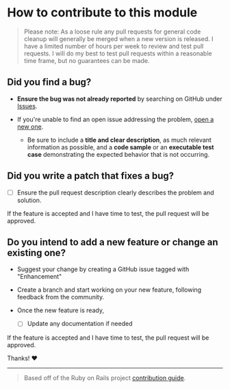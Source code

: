 # How to contribute to this module

> Please note: As a loose rule any pull requests for general code cleanup will generally be merged when a new version is released. I have a limited number of hours per week to review and test pull requests. I will do my best to test pull requests within a reasonable time frame, but no guarantees can be made.

## **Did you find a bug?**

* **Ensure the bug was not already reported** by searching on GitHub under [Issues](https://github.com/Celerium/Celerium.RocketCyber/issues).

* If you're unable to find an open issue addressing the problem, [open a new one](https://github.com/Celerium/Celerium.RocketCyber/issues/new/choose).
  * Be sure to include a **title and clear description**, as much relevant information as possible, and a **code sample** or an **executable test case** demonstrating the expected behavior that is not occurring.

## **Did you write a patch that fixes a bug?**

* [ ] Ensure the pull request description clearly describes the problem and solution.

If the feature is accepted and I have time to test, the pull request will be approved.

## **Do you intend to add a new feature or change an existing one?**

* Suggest your change by creating a GitHub issue tagged with "Enhancement"

* Create a branch and start working on your new feature, following feedback from the community.

* Once the new feature is ready,

  * [ ] Update any documentation if needed

If the feature is accepted and I have time to test, the pull request will be approved.

Thanks! :heart:

---

> Based off of the Ruby on Rails project [contribution guide](https://github.com/rails/rails/blob/master/CONTRIBUTING.md).

